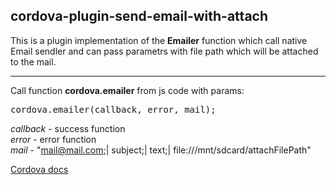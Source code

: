 <!--
#
# Licensed to the Apache Software Foundation (ASF) under one
# or more contributor license agreements.  See the NOTICE file
# distributed with this work for additional information
# regarding copyright ownership.  The ASF licenses this file
# to you under the Apache License, Version 2.0 (the
# "License"); you may not use this file except in compliance
# with the License.  You may obtain a copy of the License at
#
# http://www.apache.org/licenses/LICENSE-2.0
#
# Unless required by applicable law or agreed to in writing,
# software distributed under the License is distributed on an
# "AS IS" BASIS, WITHOUT WARRANTIES OR CONDITIONS OF ANY
#  KIND, either express or implied.  See the License for the
# specific language governing permissions and limitations
# under the License.
#
-->

cordova-plugin-send-email-with-attach
------------------------

This is a plugin implementation of the <b>Emailer</b> function which call native Email sendler and can pass parametrs with file path which will be attached to the mail. 

------------------------
Call function <b>cordova.emailer</b> from js code with params:

  <pre>cordova.emailer(callback, error, mail);</pre>
  
  <i>callback</i> - success function<br/>
  <i>error</i> - error function<br/>
  <i>mail</i> - "mail@mail.com;| subject;| text;| file:///mnt/sdcard/attachFilePath"
  
  <a href="http://cordova.apache.org/docs/en/3.5.0/guide_hybrid_plugins_index.md.html#Plugin%20Development%20Guide">Cordova docs</a>
